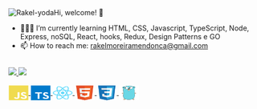  <img align="left" alt="Rakel-yoda" src="https://cdn.discordapp.com/attachments/795358919417397249/825430589581688872/hi.gif">
Hi, welcome! 👋

- 👩🏻‍💻 I’m currently learning HTML, CSS, Javascript, TypeScript, Node, Express, noSQL, React, hooks, Redux, Design Patterns e GO
- 📫 How to reach me: rakelmoreiramendonca@gmail.com

 ##
 <div>
  <a href="https://github.com/rakelmm/rakelmm.git"> 
  <img height="160em" src="https://github-readme-stats.vercel.app/api?username=rakelmm&show_icons=true&theme=dracula"/>
  <img height="160em" src="https://github-readme-stats.vercel.app/api/top-langs/?username=rakelmm&layout=compact&langs_count=30&theme=dracula"/>
</div>
<div style="display: inline_block"><br>
  <img align="center" alt="Rakel-Js" height="30" width="40" src="https://raw.githubusercontent.com/devicons/devicon/master/icons/javascript/javascript-plain.svg">
  <img align="center" alt="Rakel-Ts" height="30" width="40" src="https://raw.githubusercontent.com/devicons/devicon/master/icons/typescript/typescript-plain.svg">
  <img align="center" alt="Rakel-React" height="30" width="40" src="https://raw.githubusercontent.com/devicons/devicon/master/icons/react/react-original.svg">
  <img align="center" alt="Rakel-HTML" height="30" width="40" src="https://raw.githubusercontent.com/devicons/devicon/master/icons/html5/html5-original.svg">
  <img align="center" alt="Rakel-CSS" height="30" width="40" src="https://raw.githubusercontent.com/devicons/devicon/master/icons/css3/css3-original.svg">
  <img align="center" alt="Rakel-GO" height="30" width="40" src="https://raw.githubusercontent.com/devicons/devicon/master/icons/go/go-original.svg">
  
</div>
  
